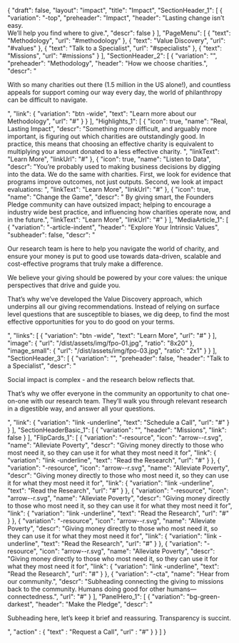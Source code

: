 {
"draft": false,
"layout": "impact",
"title": "Impact",
"SectionHeader_1": [
{
"variation": "-top",
"preheader": "Impact",
"header": "Lasting change isn’t easy. <br>We’ll help you find where to give.",
"descr": false
}
],
"PageMenu": [
{
"text": "Methodology",
"url": "#methodology"
},
{
"text": "Value Discovery",
"url": "#values"
},
{
"text": "Talk to a Specialist",
"url": "#specialists"
},
{
"text": "Missions",
"url": "#missions"
}
],
"SectionHeader_2": [
{
"variation": "",
"preheader": "Methodology",
"header": "How we choose charities.",
"descr": "<p>With so many charities out there (1.5 million in the US alone!), and countless appeals for support coming our way every day, the world of philanthropy can be difficult to navigate.</p>",
"link": {
"variation": "btn -wide",
"text": "Learn more about our Methodology",
"url": "#"
}
}
],
"Highlights_1": [
{
"icon": true,
"name": "Real, Lasting Impact",
"descr": "Something more difficult, and arguably more important, is figuring out which charities are outstandingly good. In practice, this means that choosing an effective charity is equivalent to multiplying your amount donated to a less effective charity. ",
"linkText": "Learn More",
"linkUrl": "#"
},
{
"icon": true,
"name": "Listen to Data",
"descr": "You’re probably used to making business decisions by digging into the data. We do the same with charities. First, we look for evidence that programs improve outcomes, not just outputs. Second, we look at impact evaluations: ",
"linkText": "Learn More",
"linkUrl": "#"
},
{
"icon": true,
"name": "Change the Game",
"descr": " By giving smart, the Founders Pledge community can have outsized impact; helping to encourage a industry wide best practice, and influencing how charities operate now, and in the future.",
"linkText": "Learn More",
"linkUrl": "#"
}
],
"MediaArticle_1": [
{
"variation": "-article-indent",
"header": "Explore Your Intrinsic Values",
"subheader": false,
"descr": "<p>Our research team is here to help you navigate the world of charity, and ensure your money is put to good use towards data-driven, scalable and cost-effective programs that truly make a difference.</p><p>We believe your giving should be powered by your core values: the unique perspectives that drive and guide you. </p><p>That’s why we’ve developed the Value Discovery approach, which underpins all our giving recommendations. Instead of relying on surface level questions that are susceptible to biases, we dig deep, to find the most effective opportunities for you to do good on your terms. </p>",
"links": [
{
"variation": "btn -wide",
"text": "Learn More",
"url": "#"
}
],
"image": {
"url": "/dist/assets/img/fpo-01.jpg",
"ratio": "8x20"
},
"image_small": {
"url": "/dist/assets/img/fpo-03.jpg",
"ratio": "2x1"
}
}
],
"SectionHeader_3": [
{
"variation": "",
"preheader": false,
"header": "Talk to a Specialist",
"descr": "<p>Social impact is complex - and the research below reflects that.</p><p>That’s why we offer everyone in the community an opportunity to chat one-on-one with our research team. They’ll walk you through relevant research in a digestible way, and answer all your questions.</p>",
"link": {
"variation": "link -underline",
"text": "Schedule a Call",
"url": "#"
}
}
],
"SectionHeaderBasic_1": [
{
"variation": "",
"header": "Missions",
"link": false
}
],
"FlipCards_1": [
{
"variation": "-resource",
"icon": "arrow--r.svg",
"name": "Alleviate Poverty",
"descr": "Giving money directly to those who most need it, so they can use it for what they most need it for",
"link": {
"variation": "link -underline",
"text": "Read the Research",
"url": "#"
}
},
{
"variation": "-resource",
"icon": "arrow--r.svg",
"name": "Alleviate Poverty",
"descr": "Giving money directly to those who most need it, so they can use it for what they most need it for",
"link": {
"variation": "link -underline",
"text": "Read the Research",
"url": "#"
}
},
{
"variation": "-resource",
"icon": "arrow--r.svg",
"name": "Alleviate Poverty",
"descr": "Giving money directly to those who most need it, so they can use it for what they most need it for",
"link": {
"variation": "link -underline",
"text": "Read the Research",
"url": "#"
}
},
{
"variation": "-resource",
"icon": "arrow--r.svg",
"name": "Alleviate Poverty",
"descr": "Giving money directly to those who most need it, so they can use it for what they most need it for",
"link": {
"variation": "link -underline",
"text": "Read the Research",
"url": "#"
}
},
{
"variation": "-resource",
"icon": "arrow--r.svg",
"name": "Alleviate Poverty",
"descr": "Giving money directly to those who most need it, so they can use it for what they most need it for",
"link": {
"variation": "link -underline",
"text": "Read the Research",
"url": "#"
}
},
{
"variation": "-cta",
"name": "Hear from our community.",
"descr": "Subheading connecting the giving to missions back to the community. Humans doing good for other humans—connectedness.",
"url": "#"
}
],
"PanelHero_1": [
{
"variation": "bg-green-darkest",
"header": "Make the Pledge",
"descr": "<p>Subheading here, let’s keep it brief and reassuring. Transparency is succint.</p>",
"action" : {
"text" : "Request a Call",
"url" : "#"
}
}
]
}

